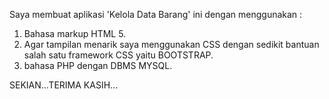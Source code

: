 <!--  -->
Saya membuat aplikasi 'Kelola Data Barang' ini dengan menggunakan :

1. Bahasa markup HTML 5. 
2. Agar tampilan menarik saya menggunakan CSS dengan sedikit bantuan salah satu framework CSS yaitu BOOTSTRAP. 
3. bahasa PHP dengan DBMS MYSQL.

SEKIAN...TERIMA KASIH...
